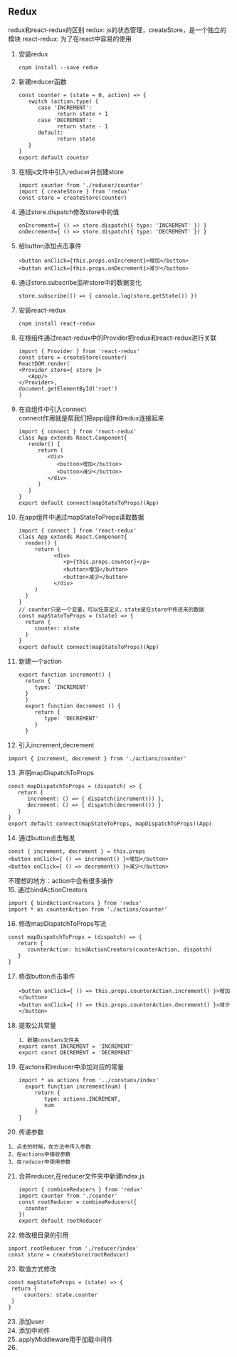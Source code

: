 ## Redux

redux和react-redux的区别
redux: js的状态管理，createStore，是一个独立的模块
react-redux: 为了在react中容易的使用

1. 安装redux
   ```
   cnpm install --save redux
   ```
2. 新建reducer函数
   ```
   const counter = (state = 0, action) => {
      switch (action.type) {
         case 'INCREMENT':
               return state + 1
         case 'DECREMENT':
               return state - 1
         default:
               return state
      }
   }
   export default counter
   ```
3. 在根js文件中引入reducer并创建store
   ```
   import counter from './reducer/counter'
   import { createStore } from 'redux'
   const store = createStore(counter)
   ```
4. 通过store.dispatch修改store中的值
   ```
   onIncrement={ () => store.dispatch({ type: 'INCREMENT' }) }
   onDecrement={ () => store.dispatch({ type: 'DECREMENT' }) }
   ```
5. 给button添加点击事件
   ```
   <button onClick={this.props.onIncrement}>增加</button>
   <button onClick={this.props.onDecrement}>减少</button>
   ```
6. 通过store.subscribe监听store中的数据变化
   ```
   store.subscribe(() => { console.log(store.getState()) })
   ```
7. 安装react-redux
   ```
   cnpm install react-redux
   ```
8. 在根组件通过react-redux中的Provider把redux和react-redux进行关联
   ```
   import { Provider } from 'react-redux'
   const store = createStore(counter)
   ReactDOM.render(
   <Provider store={ store }>
      <App/>
   </Provider>,
   document.getElementById('root')
   )
   ```
9. 在自组件中引入connect<br/>
   connect作用就是帮我们把app组件和redux连接起来
   ```
   import { connect } from 'react-redux'
   class App extends React.Component{
      render() {
         return (
            <div>
               <button>增加</button>
               <button>减少</button>
            </div>
         )
      }
   }
   export default connect(mapStateToProps)(App)
   ```
10. 在app组件中通过mapStateToProps读取数据
    ```
    import { connect } from 'react-redux'
    class App extends React.Component{
      render() {
         return (
               <div>
                  <p>{this.props.counter}</p>
                  <button>增加</button>
                  <button>减少</button>
               </div>
         )
      }
    }
    // counter只是一个变量，可以任意定义，state是在store中传进来的数据
    const mapStateToProps = (state) => {
      return {
         counter: state
      }
    }
    export default connect(mapStateToProps)(App)
    ``` 
11. 新建一个action
    ```
    export function increment() {
      return {
         type: 'INCREMENT'
      }
      }
      export function decrement () {
         return {
            type: 'DECREMENT'
         }
      }
    ```
12. 引入increment,decrement
   ```
   import { increment, decrement } from './actions/counter'
   ```
13. 声明mapDispatchToProps
   ```
   const mapDispatchToProps = (dispatch) => {
      return {
         increment: () => { dispatch(increment()) },
         decrement: () => { dispatch(decrement()) }
      }
   }
   export default connect(mapStateToProps, mapDispatchToProps)(App)
   ```
14. 通过button点击触发
   ```
   const { increment, decrement } = this.props
   <button onClick={ () => increment() }>增加</button>
   <button onClick={ () => decrement() }>减少</button>
   ```
不理想的地方：action中会有很多操作<br/>
15. 通过bindActionCreators
   ```
   import { bindActionCreators } from 'redux'
   import * as counterAction from './actions/counter'
   ```
16. 修改mapDispatchToProps写法
   ```
   const mapDispatchToProps = (dispatch) => {
      return {
         counterAction: bindActionCreators(counterAction, dispatch)
      }
   }
   ```
17. 修改button点击事件
    ```
    <button onClick={ () => this.props.counterAction.increment() }>增加</button>
    <button onClick={ () => this.props.counterAction.decrement() }>减少</button>
    ```
18. 提取公共常量
    ```
    1、新建constans文件夹
    export const INCREMENT = 'INCREMENT'
    export const DECREMENT = 'DECREMENT'
    ```
19. 在actons和reducer中添加对应的常量
    ```
    import * as actions from '../constans/index'
      export function increment(num) {
         return {
            type: actions.INCREMENT,
            num
         }
    }
    ```
20. 传递参数
   ```
   1、点击的时候，在方法中传入参数
   2、在actions中接收参数
   3、在reducer中使用参数
   ```
21. 合并reducer,在reducer文件夹中新建index.js
    ```
    import { combineReducers } from 'redux'
    import counter from './counter'
    const rootReducer = combineReducers({
      counter
    })
    export default rootReducer
    ```
22. 修改根目录的引用
   ```
   import rootReducer from './reducer/index'
   const store = createStore(rootReducer)
   ```
23. 取值方式修改
   ```
   const mapStateToProps = (state) => {
    return {
        counters: state.counter
    }
   }
   ```
23. 添加user
24. 添加中间件
25. applyMiddleware用于加载中间件
26. 